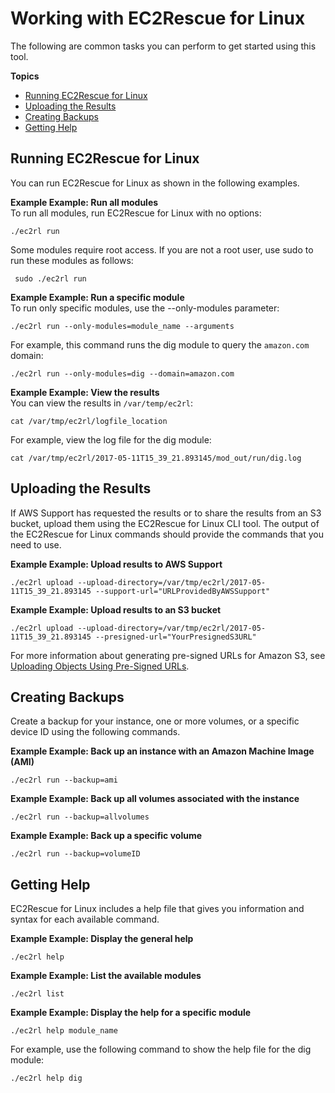 # Working with EC2Rescue for Linux<a name="ec2rl_working"></a>

The following are common tasks you can perform to get started using this tool\.

**Topics**
+ [Running EC2Rescue for Linux](#ec2rl_running_module)
+ [Uploading the Results](#ec2rl_uploading_results)
+ [Creating Backups](#ec2rl_creating_backups)
+ [Getting Help](#ec2rl_getting_help)

## Running EC2Rescue for Linux<a name="ec2rl_running_module"></a>

You can run EC2Rescue for Linux as shown in the following examples\.

**Example Example: Run all modules**  
To run all modules, run EC2Rescue for Linux with no options:  

```
./ec2rl run
```
Some modules require root access\. If you are not a root user, use sudo to run these modules as follows:  

```
 sudo ./ec2rl run
```

**Example Example: Run a specific module**  
To run only specific modules, use the \-\-only\-modules parameter:   

```
./ec2rl run --only-modules=module_name --arguments
```
For example, this command runs the dig module to query the `amazon.com` domain:  

```
./ec2rl run --only-modules=dig --domain=amazon.com
```

**Example Example: View the results**  
You can view the results in `/var/temp/ec2rl`:  

```
cat /var/tmp/ec2rl/logfile_location
```
For example, view the log file for the dig module:  

```
cat /var/tmp/ec2rl/2017-05-11T15_39_21.893145/mod_out/run/dig.log
```

## Uploading the Results<a name="ec2rl_uploading_results"></a>

If AWS Support has requested the results or to share the results from an S3 bucket, upload them using the EC2Rescue for Linux CLI tool\. The output of the EC2Rescue for Linux commands should provide the commands that you need to use\.

**Example Example: Upload results to AWS Support**  

```
./ec2rl upload --upload-directory=/var/tmp/ec2rl/2017-05-11T15_39_21.893145 --support-url="URLProvidedByAWSSupport"
```

**Example Example: Upload results to an S3 bucket**  

```
./ec2rl upload --upload-directory=/var/tmp/ec2rl/2017-05-11T15_39_21.893145 --presigned-url="YourPresignedS3URL"
```
For more information about generating pre\-signed URLs for Amazon S3, see [Uploading Objects Using Pre\-Signed URLs](http://docs.aws.amazon.com/AmazonS3/latest/dev/PresignedUrlUploadObject.html)\.

## Creating Backups<a name="ec2rl_creating_backups"></a>

Create a backup for your instance, one or more volumes, or a specific device ID using the following commands\.

**Example Example: Back up an instance with an Amazon Machine Image \(AMI\)**  

```
./ec2rl run --backup=ami
```

**Example Example: Back up all volumes associated with the instance**  

```
./ec2rl run --backup=allvolumes
```

**Example Example: Back up a specific volume**  

```
./ec2rl run --backup=volumeID
```

## Getting Help<a name="ec2rl_getting_help"></a>

EC2Rescue for Linux includes a help file that gives you information and syntax for each available command\.

**Example Example: Display the general help**  

```
./ec2rl help
```

**Example Example: List the available modules**  

```
./ec2rl list
```

**Example Example: Display the help for a specific module**  

```
./ec2rl help module_name
```
For example, use the following command to show the help file for the dig module:  

```
./ec2rl help dig
```